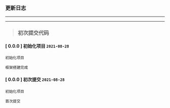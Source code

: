 ### 更新日志

---
---

> ### 初次提交代码
#### [ 0.0.0 ] 初始化项目 ```2021-08-28```

```初始化项目```

```框架搭建完成```

#### [ 0.0.0 ] 初次提交 ```2021-08-28```

```初始化项目```

```首次提交```



